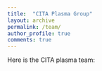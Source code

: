 ```yaml
---
title:  "CITA Plasma Group"
layout: archive
permalink: /team/
author_profile: true
comments: true
---
```


Here is the CITA plasma team:
